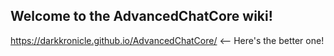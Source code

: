 ## Welcome to the AdvancedChatCore wiki!

https://darkkronicle.github.io/AdvancedChatCore/ <-- Here's the better one!
